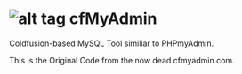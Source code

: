 ![alt tag](https://raw.github.com/webdevsourcerer/cfMyAdmin/master/images/logo.gif)
cfMyAdmin 
=========

Coldfusion-based MySQL Tool similiar to PHPmyAdmin.

This is the Original Code from the now dead cfmyadmin.com.

